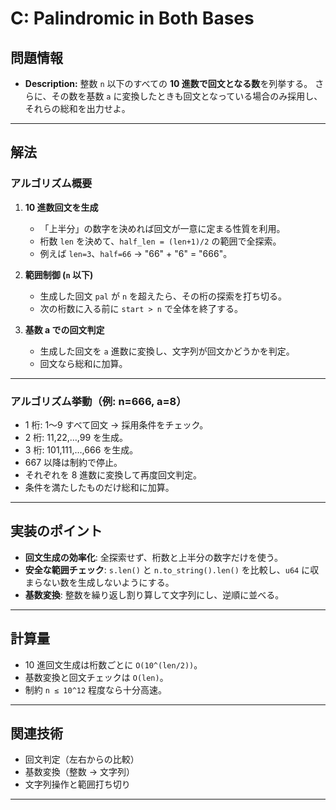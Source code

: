 # C: Palindromic in Both Bases

## 問題情報

- **Description:**
  整数 `n` 以下のすべての **10 進数で回文となる数**を列挙する。
  さらに、その数を基数 `a` に変換したときも回文となっている場合のみ採用し、
  それらの総和を出力せよ。

---

## 解法

### アルゴリズム概要

1. **10 進数回文を生成**

   - 「上半分」の数字を決めれば回文が一意に定まる性質を利用。
   - 桁数 `len` を決めて、`half_len = (len+1)/2` の範囲で全探索。
   - 例えば `len=3`、`half=66` → "66" + "6" = "666"。

2. **範囲制御 (`n` 以下)**

   - 生成した回文 `pal` が `n` を超えたら、その桁の探索を打ち切る。
   - 次の桁数に入る前に `start > n` で全体を終了する。

3. **基数 a での回文判定**

   - 生成した回文を `a` 進数に変換し、文字列が回文かどうかを判定。
   - 回文なら総和に加算。

---

### アルゴリズム挙動（例: n=666, a=8）

- 1 桁: 1〜9 すべて回文 → 採用条件をチェック。
- 2 桁: 11,22,…,99 を生成。
- 3 桁: 101,111,…,666 を生成。
- 667 以降は制約で停止。
- それぞれを 8 進数に変換して再度回文判定。
- 条件を満たしたものだけ総和に加算。

---

## 実装のポイント

- **回文生成の効率化**: 全探索せず、桁数と上半分の数字だけを使う。
- **安全な範囲チェック**: `s.len()` と `n.to_string().len()` を比較し、`u64` に収まらない数を生成しないようにする。
- **基数変換**: 整数を繰り返し割り算して文字列にし、逆順に並べる。

---

## 計算量

- 10 進回文生成は桁数ごとに `O(10^(len/2))`。
- 基数変換と回文チェックは `O(len)`。
- 制約 `n ≤ 10^12` 程度なら十分高速。

---

## 関連技術

- 回文判定（左右からの比較）
- 基数変換（整数 → 文字列）
- 文字列操作と範囲打ち切り

---
